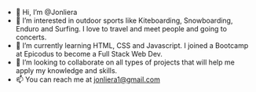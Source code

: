 - 👋 Hi, I’m @Jonliera
- 👀 I’m interested in outdoor sports like Kiteboarding, Snowboarding, Enduro and Surfing. I love to travel and meet people and going to concerts. 
- 🌱 I’m currently learning HTML, CSS and Javascript. I joined a Bootcamp at Epicodus to become a Full Stack Web Dev.
- 💞️ I’m looking to collaborate on all types of projects that will help me apply my knowledge and skills.
- 📫 You can reach me at jonliera1@gmail.com 

<!---
Jonliera/Jonliera is a ✨ special ✨ repository because its `README.md` (this file) appears on your GitHub profile.
You can click the Preview link to take a look at your changes.
--->
